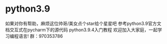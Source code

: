 # python3.9
如果对你有帮助，麻烦这位帅哥/美女点个star给个星星吧
参考python3.9官方文档交互式在pycharm下的源代码
python3.9.4入门教程 
欢迎加入大家庭，一起学习编程语言!
群：970353786

